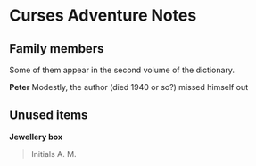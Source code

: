 # Curses Adventure Notes

## Family members

Some of them appear in the second volume of the dictionary.

__Peter__ Modestly, the author (died 1940 or so?) missed himself out


## Unused items

**Jewellery box**
>Initials A. M.